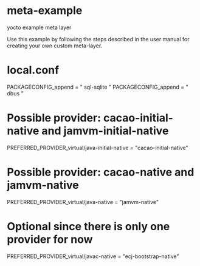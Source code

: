 meta-example
============

yocto example meta layer

Use this example by following the steps described in the user manual for creating your own custom meta-layer.


local.conf
============
PACKAGECONFIG_append = " sql-sqlite "
PACKAGECONFIG_append = " dbus "

# Possible provider: cacao-initial-native and jamvm-initial-native
PREFERRED_PROVIDER_virtual/java-initial-native = "cacao-initial-native"

# Possible provider: cacao-native and jamvm-native
PREFERRED_PROVIDER_virtual/java-native = "jamvm-native"

# Optional since there is only one provider for now
PREFERRED_PROVIDER_virtual/javac-native = "ecj-bootstrap-native"
